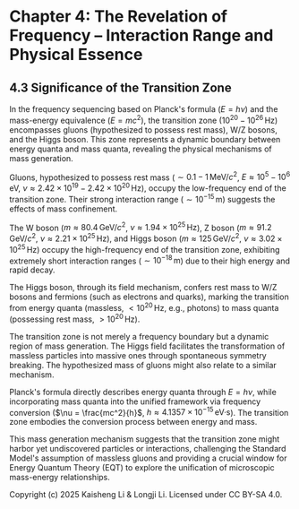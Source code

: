 # Chapter 4: The Revelation of Frequency – Interaction Range and Physical Essence

## 4.3 Significance of the Transition Zone

In the frequency sequencing based on Planck's formula ($E = h\nu$) and the mass-energy equivalence ($E = mc^2$), the transition zone ($10^{20} - 10^{26} \, \text{Hz}$) encompasses gluons (hypothesized to possess rest mass), W/Z bosons, and the Higgs boson. This zone represents a dynamic boundary between energy quanta and mass quanta, revealing the physical mechanisms of mass generation.

Gluons, hypothesized to possess rest mass ($\sim 0.1 - 1 \, \text{MeV}/c^2$, $E \approx 10^5 - 10^6 \, \text{eV}$, $\nu \approx 2.42 \times 10^{19} - 2.42 \times 10^{20} \, \text{Hz}$), occupy the low-frequency end of the transition zone. Their strong interaction range ($\sim 10^{-15} \, \text{m}$) suggests the effects of mass confinement.

The W boson ($m \approx 80.4 \, \text{GeV}/c^2$, $\nu \approx 1.94 \times 10^{25} \, \text{Hz}$), Z boson ($m \approx 91.2 \, \text{GeV}/c^2$, $\nu \approx 2.21 \times 10^{25} \, \text{Hz}$), and Higgs boson ($m \approx 125 \, \text{GeV}/c^2$, $\nu \approx 3.02 \times 10^{25} \, \text{Hz}$) occupy the high-frequency end of the transition zone, exhibiting extremely short interaction ranges ($\sim 10^{-18} \, \text{m}$) due to their high energy and rapid decay.

The Higgs boson, through its field mechanism, confers rest mass to W/Z bosons and fermions (such as electrons and quarks), marking the transition from energy quanta (massless, $< 10^{20} \, \text{Hz}$, e.g., photons) to mass quanta (possessing rest mass, $> 10^{20} \, \text{Hz}$).

The transition zone is not merely a frequency boundary but a dynamic region of mass generation. The Higgs field facilitates the transformation of massless particles into massive ones through spontaneous symmetry breaking. The hypothesized mass of gluons might also relate to a similar mechanism.

Planck's formula directly describes energy quanta through $E = h\nu$, while incorporating mass quanta into the unified framework via frequency conversion ($\nu = \frac{mc^2}{h}$, $h \approx 4.1357 \times 10^{-15} \, \text{eV·s}$). The transition zone embodies the conversion process between energy and mass.

This mass generation mechanism suggests that the transition zone might harbor yet undiscovered particles or interactions, challenging the Standard Model's assumption of massless gluons and providing a crucial window for Energy Quantum Theory (EQT) to explore the unification of microscopic mass-energy relationships.

Copyright (c) 2025 Kaisheng Li & Longji Li. Licensed under CC BY-SA 4.0.
